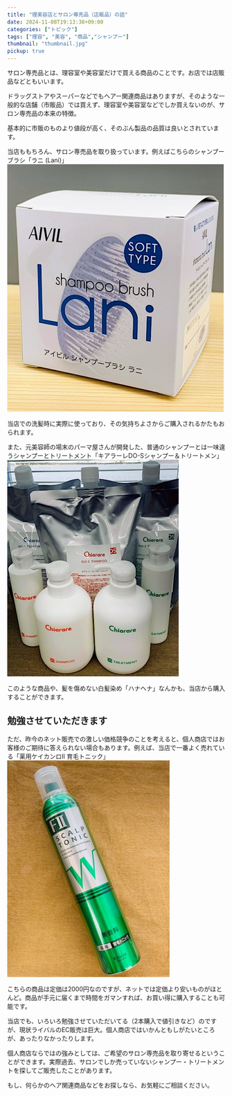 ```yaml
---
title: "理美容店とサロン専売品（店販品）の話"
date: 2024-11-08T19:13:38+09:00
categories: ["トピック"]
tags: ["理容", "美容", "商品","シャンプー"]
thumbnail: "thumbnail.jpg"
pickup: true
---
```

サロン専売品とは、理容室や美容室だけで買える商品のことです。お店では店販品などともいいます。

ドラッグストアやスーパーなどでもヘアー関連商品はありますが、そのような一般的な店舗（市販品）では買えず、理容室や美容室などでしか買えないのが、サロン専売品の本来の特徴。

基本的に市販のものより値段が高く、そのぶん製品の品質は良いとされています。

当店ももちろん、サロン専売品を取り扱っています。例えばこちらのシャンプーブラシ「ラニ (Lani)」![シャンプーブラシ ラニ](lani.jpg)

当店での洗髪時に実際に使っており、その気持ちよさからご購入されるかたもおられます。

また、元美容師の場末のパーマ屋さんが開発した、普通のシャンプーとは一味違うシャンプーとトリートメント「キアラーレDO-Sシャンプー＆トリートメン」![キアラーレDO-Sシャンプー＆トリートメント](thumbnail.jpg)

このような商品や、髪を傷めない白髪染め「ハナヘナ」なんかも、当店から購入することができます。

## 勉強させていただきます

ただ、昨今のネット販売での激しい価格競争のことを考えると、個人商店ではお客様のご期待に答えられない場合もあります。例えば、当店で一番よく売れている「薬用ケイカンロⅡ 育毛トニック」![薬用ケイカンロⅡ 育毛トニック](keikanro.jpg)

こちらの商品は定価は2000円なのですが、ネットでは定価より安いものがほとんど。商品が手元に届くまで時間をガマンすれば、お買い得に購入することも可能です。

当店でも、いろいろ勉強させていただいてる（2本購入で値引きなど）のですが、現状ライバルのEC販売は巨大。個人商店ではいかんともしがたいところが、あったりなかったりします。

個人商店ならではの強みとしては、ご希望のサロン専売品を取り寄せるということができます。実際過去、サロンでしか売っていないシャンプー・トリートメントを探してご販売したことがあります。

もし、何らかのヘア関連商品などをお探しなら、お気軽にご相談ください。
